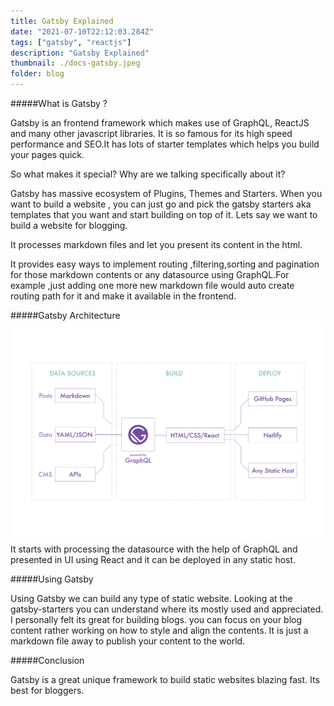 ```yaml
---
title: Gatsby Explained
date: "2021-07-10T22:12:03.284Z"
tags: ["gatsby", "reactjs"]
description: "Gatsby Explained"
thumbnail: ./docs-gatsby.jpeg
folder: blog
---
```


#####What is Gatsby ?

Gatsby is an frontend framework which makes use of GraphQL, ReactJS and many other javascript libraries. It is so famous for its high speed performance and SEO.It has lots of starter templates which helps you build your pages quick.

So what makes it special? Why are we talking specifically about it?

Gatsby has massive ecosystem of Plugins, Themes and Starters. When you want to build a website , you can just go and pick the gatsby starters aka templates that you want and start building on top of it. Lets say we want to build a website for blogging.

It processes markdown files and let you present its content in the html. 

It provides easy ways to implement routing ,filtering,sorting and pagination for those markdown contents or any datasource using GraphQL.For example ,just adding one more new markdown file would auto create routing path for it and make it available in the frontend.

#####Gatsby Architecture
![gatsby architecture](gatsby-architecture.png)
It starts with processing the datasource with the help of GraphQL and presented in UI using React and it can be deployed in any static host.

#####Using Gatsby

Using Gatsby we can build any type of static website. Looking at the gatsby-starters you can understand where its mostly used and appreciated. I personally felt its great for building blogs. you can focus on your blog content rather working on how to style and align the contents. It is just a markdown file away to publish your content to the world.

#####Conclusion

Gatsby is a great unique framework to build static websites blazing fast. Its best for bloggers.